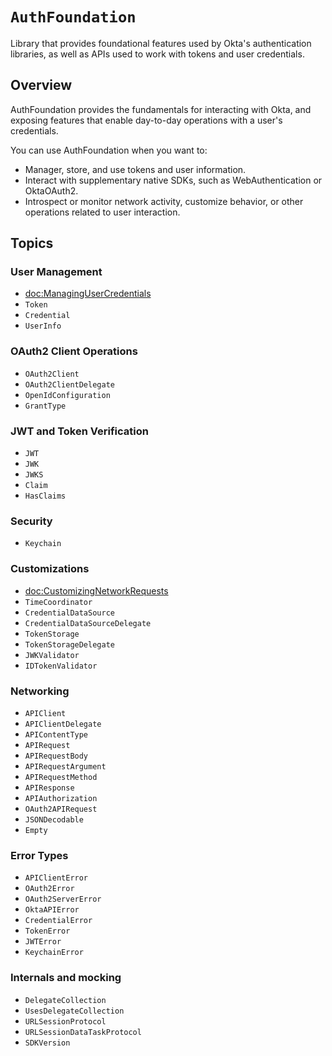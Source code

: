 # ``AuthFoundation``

Library that provides foundational features used by Okta's authentication libraries, as well as APIs used to work with tokens and user credentials. 

## Overview

AuthFoundation provides the fundamentals for interacting with Okta, and exposing features that enable day-to-day operations with a user's credentials.

You can use AuthFoundation when you want to:

* Manager, store, and use tokens and user information.
* Interact with supplementary native SDKs, such as WebAuthentication or OktaOAuth2.
* Introspect or monitor network activity, customize behavior, or other operations related to user interaction.

## Topics

### User Management

- <doc:ManagingUserCredentials>
- ``Token``
- ``Credential``
- ``UserInfo``

### OAuth2 Client Operations

- ``OAuth2Client``
- ``OAuth2ClientDelegate``
- ``OpenIdConfiguration``
- ``GrantType``

### JWT and Token Verification

- ``JWT``
- ``JWK``
- ``JWKS``
- ``Claim``
- ``HasClaims``

### Security

- ``Keychain``

### Customizations

- <doc:CustomizingNetworkRequests>
- ``TimeCoordinator``
- ``CredentialDataSource``
- ``CredentialDataSourceDelegate``
- ``TokenStorage``
- ``TokenStorageDelegate``
- ``JWKValidator``
- ``IDTokenValidator``

### Networking

- ``APIClient``
- ``APIClientDelegate``
- ``APIContentType``
- ``APIRequest``
- ``APIRequestBody``
- ``APIRequestArgument``
- ``APIRequestMethod``
- ``APIResponse``
- ``APIAuthorization``
- ``OAuth2APIRequest``
- ``JSONDecodable``
- ``Empty``

### Error Types

- ``APIClientError``
- ``OAuth2Error``
- ``OAuth2ServerError``
- ``OktaAPIError``
- ``CredentialError``
- ``TokenError``
- ``JWTError``
- ``KeychainError``

### Internals and mocking

- ``DelegateCollection``
- ``UsesDelegateCollection``
- ``URLSessionProtocol``
- ``URLSessionDataTaskProtocol``
- ``SDKVersion``
